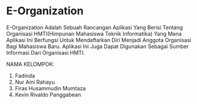# E-Organization

E-Organization Adalah Sebuah Rancangan Aplikasi Yang Berisi Tentang Organisasi HMTI(Himpunan Mahasiswa Teknik Informatika) Yang Mana Aplikasi Ini Berfungsi Untuk Mendaftarkan Diri Menjadi Anggota Organisasi Bagi Mahasiswa Baru. Aplikasi Ini Juga Dapat Digunakan Sebagai Sumber Informasi Dari Organisasi HMTI.

NAMA KELOMPOK:
1. Fadinda
2. Nur Aini Rahayu
3. Firas Husammudin Mumtaza
4. Kevin Rivaldo Panggabean
